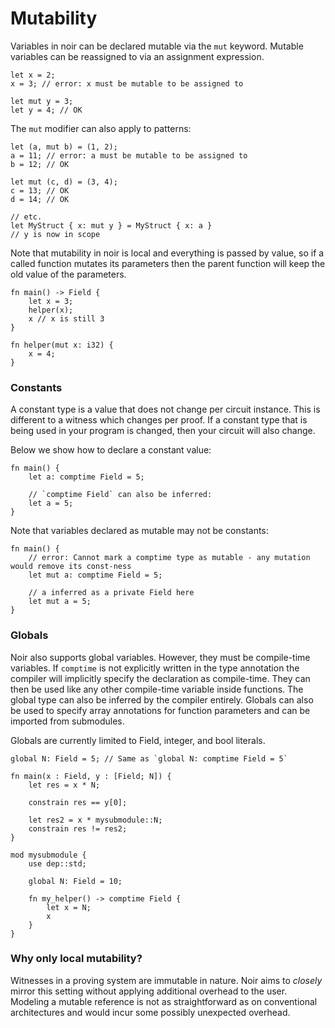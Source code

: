 # Mutability

Variables in noir can be declared mutable via the `mut` keyword.
Mutable variables can be reassigned to via
an assignment expression.

```rust,noplaypen
let x = 2;
x = 3; // error: x must be mutable to be assigned to

let mut y = 3;
let y = 4; // OK
```

The `mut` modifier can also apply to patterns:

```rust,noplaypen
let (a, mut b) = (1, 2);
a = 11; // error: a must be mutable to be assigned to
b = 12; // OK

let mut (c, d) = (3, 4);
c = 13; // OK
d = 14; // OK

// etc.
let MyStruct { x: mut y } = MyStruct { x: a }
// y is now in scope
```

Note that mutability in noir is local and everything is passed by value, so if a
called function mutates its parameters then the parent function will keep the old value of the parameters.

```rust,noplaypen
fn main() -> Field {
    let x = 3;
    helper(x);
    x // x is still 3
}

fn helper(mut x: i32) {
    x = 4;
}
```

### Constants

A constant type is a value that does not change per circuit instance. This is different to a witness which changes per proof. If a constant type that is being used in your program is changed, then your circuit will also change.

Below we show how to declare a constant value:

```rust,noplaypen
fn main() {
    let a: comptime Field = 5;

    // `comptime Field` can also be inferred:
    let a = 5;
}
```

Note that variables declared as mutable may not be constants:

```rust,noplaypen
fn main() {
    // error: Cannot mark a comptime type as mutable - any mutation would remove its const-ness
    let mut a: comptime Field = 5;

    // a inferred as a private Field here
    let mut a = 5;
}
```

### Globals

Noir also supports global variables. However, they must be compile-time variables. If `comptime` is not explicitly written in the type annotation the compiler will implicitly specify the declaration as compile-time. They can then be used like any other compile-time variable inside functions. The global type can also be inferred by the compiler entirely. Globals can also be used to specify array annotations for function parameters and can be imported from submodules.

Globals are currently limited to Field, integer, and bool literals.

```rust,noplaypen
global N: Field = 5; // Same as `global N: comptime Field = 5`

fn main(x : Field, y : [Field; N]) {
    let res = x * N;

    constrain res == y[0];

    let res2 = x * mysubmodule::N;
    constrain res != res2;
}

mod mysubmodule {
    use dep::std;

    global N: Field = 10;

    fn my_helper() -> comptime Field {
        let x = N;
        x
    }
}
```

### Why only local mutability?

Witnesses in a proving system are immutable in nature.
Noir aims to _closely_ mirror this setting without applying additional overhead to the user.
Modeling a mutable reference is not as straightforward as on conventional architectures and
would incur some possibly unexpected overhead.
